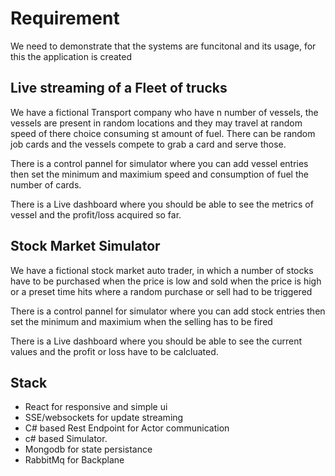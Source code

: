 # Requirement

We need to demonstrate that the systems are funcitonal and its usage, for this the application is created


## Live streaming of a Fleet of trucks

We have a fictional Transport company who have n number of vessels, the vessels are present in random locations and they may travel at random speed of there choice consuming st amount of fuel. There can be random job cards and the vessels compete to grab a card and serve those.

There is a control pannel for simulator where you can add vessel entries then set the minimum and maximium speed and consumption of fuel the number of cards.

There is a Live dashboard where you should be able to see the metrics of vessel and the profit/loss acquired so far.

## Stock Market Simulator

We have a fictional stock market auto trader, in which a number of stocks have to be purchased when the price is low and sold when the price is high or a preset time hits where a random purchase or sell had to be triggered

There is a control pannel for simulator where you can add stock entries then set the minimum and maximium when the selling has to be fired

There is a Live dashboard where you should be able to see the current values and the profit or loss have to be calcluated.

## Stack

- React for responsive and simple ui
- SSE/websockets for update streaming 
- C# based Rest Endpoint for Actor communication
- c# based Simulator.
- Mongodb for state persistance
- RabbitMq for Backplane